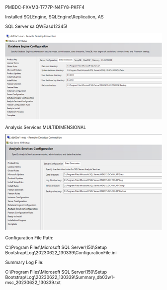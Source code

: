 PMBDC-FXVM3-T777P-N4FY8-PKFF4

Installed SQLEngine, SQLEngine\Replication, AS

SQL Server sa QWEasd12345!

![image.png](/.attachments/image-e8b4f9ce-f7da-489e-86c8-5ac0b663daeb.png)

Analysis Services MULTIDIMENSIONAL

![image.png](/.attachments/image-78aa2a56-a575-47bf-bd70-c69455175dcc.png)

Configuration File Path:

C:\Program Files\Microsoft SQL Server\150\Setup Bootstrap\Log\20230622_130339\ConfigurationFile.ini

Summary Log File:

C:\Program Files\Microsoft SQL Server\150\Setup Bootstrap\Log\20230622_130339\Summary_db03w1-msc_20230622_130339.txt
